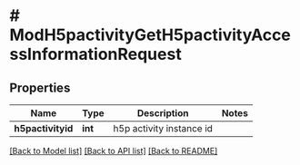 # # ModH5pactivityGetH5pactivityAccessInformationRequest

## Properties

Name | Type | Description | Notes
------------ | ------------- | ------------- | -------------
**h5pactivityid** | **int** | h5p activity instance id |

[[Back to Model list]](../../README.md#models) [[Back to API list]](../../README.md#endpoints) [[Back to README]](../../README.md)
